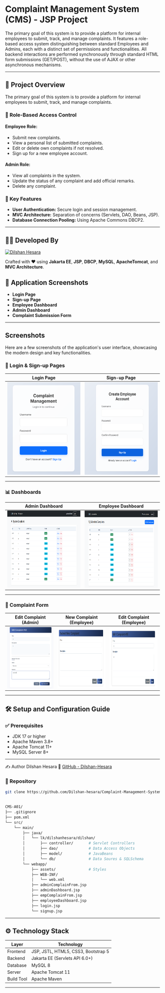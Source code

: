 # Complaint Management System (CMS) - JSP Project

The primary goal of this system is to provide a platform for internal employees to submit, track, and manage complaints. It features a role-based access system distinguishing between standard Employees and Admins, each with a distinct set of permissions and functionalities. All backend interactions are performed synchronously through standard HTML form submissions (GET/POST), without the use of AJAX or other asynchronous mechanisms.

---

## 🧾 Project Overview

The primary goal of this system is to provide a platform for internal employees to submit, track, and manage complaints.

### 🔐 Role-Based Access Control

#### Employee Role:
- Submit new complaints.
- View a personal list of submitted complaints.
- Edit or delete own complaints if not resolved.
- Sign up for a new employee account.

#### Admin Role:
- View all complaints in the system.
- Update the status of any complaint and add official remarks.
- Delete any complaint.

### 🔧 Key Features

- **User Authentication:** Secure login and session management.
- **MVC Architecture:** Separation of concerns (Servlets, DAO, Beans, JSP).
- **Database Connection Pooling:** Using Apache Commons DBCP2.

---

## 👨‍💻 Developed By

[![Dilshan Hesara](https://img.shields.io/badge/GitHub-Dilshan--Hesara-blue?logo=github&style=flat-square)](https://github.com/Dilshan-Hesara)

Crafted with ❤️ using **Jakarta EE**, **JSP**, **DBCP**, **MySQL**, **ApacheTomcat**, and **MVC Architecture**.


## 📸 Application Screenshots

- **Login Page**  
- **Sign-up Page**  
- **Employee Dashboard**  
- **Admin Dashboard**  
- **Complaint Submission Form**

---

## Screenshots

Here are a few screenshots of the application's user interface, showcasing the modern design and key functionalities.
### 🔐 Login & Sign-up Pages

| Login Page | Sign-up Page |
| :---: | :---: |
| <img src="https://github.com/Dilshan-hesara/Complaint-Management-System/blob/master/src/main/webapp/assets/img/01.png" width="300px" height="300px" /> | <img src="https://github.com/Dilshan-hesara/Complaint-Management-System/blob/master/src/main/webapp/assets/img/02.png" width="300px" height="300px" /> |

---

### 📊 Dashboards

| Admin Dashboard | Employee Dashboard |
| :---: | :---: |
| <img src="https://github.com/Dilshan-hesara/Complaint-Management-System/blob/master/src/main/webapp/assets/img/03.png" width="950px" height="250px" /> | <img src="https://github.com/Dilshan-hesara/Complaint-Management-System/blob/master/src/main/webapp/assets/img/04.png" width="950px" height="250px"/> |

---

### 📝 Complaint Form

| Edit Complaint (Admin) | New Complaint (Employee) | Edit Complaint (Employee) |
| :----------------------: | :---------------------: | :------------------------: |
| <img src="https://github.com/Dilshan-hesara/Complaint-Management-System/blob/master/src/main/webapp/assets/img/07.png" width="400px" height="200px" /> |<img src="https://github.com/Dilshan-hesara/Complaint-Management-System/blob/master/src/main/webapp/assets/img/05.png" width="400px" height="200px" /> |  <img src="https://github.com/Dilshan-hesara/Complaint-Management-System/blob/master/src/main/webapp/assets/img/06.png" width="400px" height="200px" /> |

---


## 🛠️ Setup and Configuration Guide

### ✅ Prerequisites

- JDK 17 or higher  
- Apache Maven 3.8+  
- Apache Tomcat 11+  
- MySQL Server 8+

---
✍️ Author
Dilshan Hesara
🔗 [GitHub - Dilshan-Hesara](https://github.com/Dilshan-hesara)
### 📁  Repository

```bash
git clone https://github.com/Dilshan-hesara/Complaint-Management-System.git

```

```bash

CMS-A01/
├── .gitignore
├── pom.xml
└── src/
    └── main/
        ├── java/
        │   └── lk/dilshanhesara/dilshan/
        │       ├── controller/       # Servlet Controllers
        │       ├── dao/              # Data Access Objects
        │       ├── model/            # JavaBeans
        │       └── db/               # Data Soures & SQLSchema
        └── webapp/
            ├── assets/               # Styles
            ├── WEB-INF/
            │   └── web.xml
            ├── adminComplainFrom.jsp
            ├── adminDashboard.jsp
            ├── empComplainFrom.jsp
            ├── employeeDashboard.jsp
            ├── login.jsp
            └── signup.jsp
```   

---

## ⚙️ Technology Stack

| Layer       | Technology                             |
|-------------|----------------------------------------|
| Frontend    | JSP, JSTL, HTML5, CSS3, Bootstrap 5    |
| Backend     | Jakarta EE (Servlets API 6.0+)         |
| Database    | MySQL 8                                |
| Server      | Apache Tomcat 11                       |
| Build Tool  | Apache Maven                           |

---

